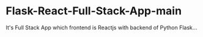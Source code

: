 # Flask-React-Full-Stack-App-main
It's Full Stack App which frontend is Reactjs with backend of Python Flask...
